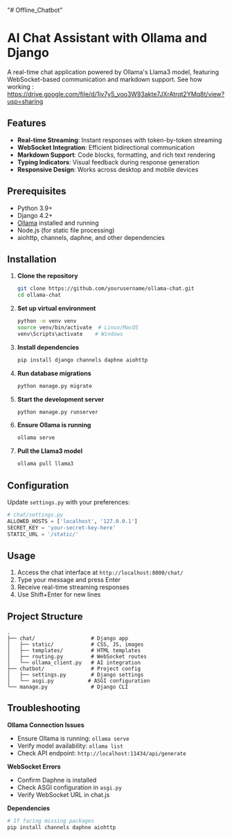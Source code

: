 "# Offline_Chatbot" 
# AI Chat Assistant with Ollama and Django

A real-time chat application powered by Ollama's Llama3 model, featuring WebSocket-based communication and markdown support.
See how working : https://drive.google.com/file/d/1jv7y5_voo3W93akte7JXrAtrqt2YMq8t/view?usp=sharing

## Features

- **Real-time Streaming**: Instant responses with token-by-token streaming
- **WebSocket Integration**: Efficient bidirectional communication
- **Markdown Support**: Code blocks, formatting, and rich text rendering
- **Typing Indicators**: Visual feedback during response generation
- **Responsive Design**: Works across desktop and mobile devices

## Prerequisites

- Python 3.9+
- Django 4.2+
- [Ollama](https://ollama.ai/) installed and running
- Node.js (for static file processing)
- aiohttp, channels, daphne, and other dependencies

## Installation

1. **Clone the repository**
   ```bash
   git clone https://github.com/yourusername/ollama-chat.git
   cd ollama-chat
   ```

2. **Set up virtual environment**
   ```bash
   python -m venv venv
   source venv/bin/activate  # Linux/MacOS
   venv\Scripts\activate    # Windows
   ```

3. **Install dependencies**
   ```bash
   pip install django channels daphne aiohttp
   ```

4. **Run database migrations**
   ```bash
   python manage.py migrate
   ```

5. **Start the development server**
   ```bash
   python manage.py runserver
   ```

6. **Ensure Ollama is running**
   ```bash
   ollama serve
   ```

7. **Pull the Llama3 model**
   ```bash
   ollama pull llama3
   ```

## Configuration

Update `settings.py` with your preferences:
```python
# chat/settings.py
ALLOWED_HOSTS = ['localhost', '127.0.0.1']
SECRET_KEY = 'your-secret-key-here'
STATIC_URL = '/static/'
```

## Usage

1. Access the chat interface at `http://localhost:8000/chat/`
2. Type your message and press Enter
3. Receive real-time streaming responses
4. Use Shift+Enter for new lines

## Project Structure

```
.
├── chat/                  # Django app
│   ├── static/            # CSS, JS, images
│   ├── templates/         # HTML templates
│   ├── routing.py         # WebSocket routes
│   └── ollama_client.py   # AI integration
├── chatbot/               # Project config
│   ├── settings.py        # Django settings
│   └── asgi.py           # ASGI configuration
└── manage.py              # Django CLI
```

## Troubleshooting

**Ollama Connection Issues**
- Ensure Ollama is running: `ollama serve`
- Verify model availability: `ollama list`
- Check API endpoint: `http://localhost:11434/api/generate`

**WebSocket Errors**
- Confirm Daphne is installed
- Check ASGI configuration in `asgi.py`
- Verify WebSocket URL in chat.js

**Dependencies**
```bash
# If facing missing packages
pip install channels daphne aiohttp
```


